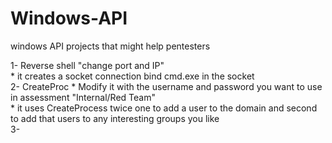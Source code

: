 # Windows-API  
windows API projects that might help pentesters  

1- Reverse shell "change port and IP"  
    * it creates a socket connection bind cmd.exe in the socket  
2- CreateProc
    * Modify it with the username and password you want to use in assessment "Internal/Red Team"  
    * it uses CreateProcess twice one to add a user to the domain and second to add that users to any interesting groups you like  
3-

